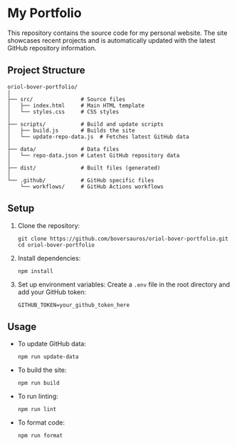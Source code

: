 # My Portfolio

This repository contains the source code for my personal website. The site showcases recent projects and is automatically updated with the latest GitHub repository information.

## Project Structure

```
oriol-bover-portfolio/
│
├── src/               # Source files
│   ├── index.html     # Main HTML template
│   └── styles.css     # CSS styles
│
├── scripts/           # Build and update scripts
│   ├── build.js       # Builds the site
│   └── update-repo-data.js  # Fetches latest GitHub data
│
├── data/              # Data files
│   └── repo-data.json # Latest GitHub repository data
│
├── dist/              # Built files (generated)
│
└── .github/           # GitHub specific files
    └── workflows/     # GitHub Actions workflows
```

## Setup

1. Clone the repository:

   ```
   git clone https://github.com/boversauros/oriol-bover-portfolio.git
   cd oriol-bover-portfolio
   ```

2. Install dependencies:

   ```
   npm install
   ```

3. Set up environment variables:
   Create a `.env` file in the root directory and add your GitHub token:
   ```
   GITHUB_TOKEN=your_github_token_here
   ```

## Usage

- To update GitHub data:

  ```
  npm run update-data
  ```

- To build the site:

  ```
  npm run build
  ```

- To run linting:

  ```
  npm run lint
  ```

- To format code:
  ```
  npm run format
  ```
